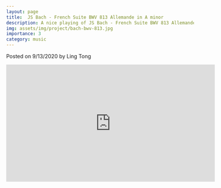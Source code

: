 ```yaml
---
layout: page
title:  JS Bach - French Suite BWV 813 Allemande in A minor
description: A nice playing of JS Bach - French Suite BWV 813 Allemande in A minor by myself.
img: assets/img/project/bach-bwv-813.jpg
importance: 3
category: music
---
```


Posted on 9/13/2020 by Ling Tong

<iframe width="560" height="315" src="https://www.youtube.com/embed/osEgxqeyKh8" title="YouTube video player" frameborder="0" allow="accelerometer; autoplay; clipboard-write; encrypted-media; gyroscope; picture-in-picture" allowfullscreen></iframe>